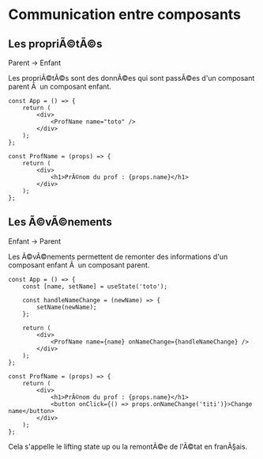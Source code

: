 # Communication entre composants

## Les propriÃ©tÃ©s

Parent -> Enfant

Les propriÃ©tÃ©s sont des donnÃ©es qui sont passÃ©es d'un composant parent Ã  un composant enfant.

```tsx
const App = () => {
    return (
        <div>
            <ProfName name="toto" />
        </div>
    );
};

const ProfName = (props) => {
    return (
        <div>
            <h1>PrÃ©nom du prof : {props.name}</h1>
        </div>
    );
};
```

## Les Ã©vÃ©nements

Enfant -> Parent

Les Ã©vÃ©nements permettent de remonter des informations d'un composant enfant Ã  un composant parent.

```tsx
const App = () => {
    const [name, setName] = useState('toto');

    const handleNameChange = (newName) => {
        setName(newName);
    };

    return (
        <div>
            <ProfName name={name} onNameChange={handleNameChange} />
        </div>
    );
};

const ProfName = (props) => {
    return (
        <div>
            <h1>PrÃ©nom du prof : {props.name}</h1>
            <button onClick={() => props.onNameChange('titi')}>Change name</button>
        </div>
    );
};
```

Cela s'appelle le lifting state up ou la remontÃ©e de l'Ã©tat en franÃ§ais.
